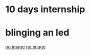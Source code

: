 # 10 days internship
# blinging an led
[no image](https://www.tinkercad.com/things/ihqp5M6lnrP-smashing-wolt-kasi)
[no image](https://www.tinkercad.com/things/ihqp5M6lnrP)
